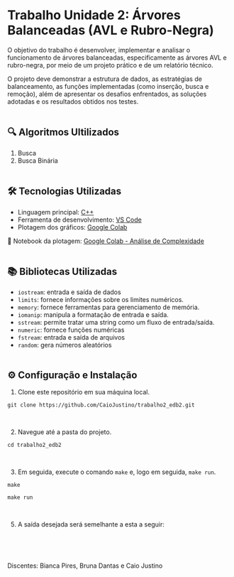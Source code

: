 # Trabalho Unidade 2: Árvores Balanceadas (AVL e Rubro-Negra)

O objetivo do trabalho é desenvolver, implementar e analisar o funcionamento de árvores balanceadas, especificamente as árvores AVL e rubro-negra, por meio de um projeto prático e de um relatório técnico.

O projeto deve demonstrar a estrutura de dados, as estratégias de balanceamento, as funções implementadas (como inserção, busca e remoção), além de apresentar os desafios enfrentados, as soluções adotadas e os resultados obtidos nos testes.
<br><br>

## 🔍 Algoritmos Ultilizados
1. Busca 
2. Busca Binária
<br><br>

## 🛠️ Tecnologias Utilizadas
- Linguagem principal: [C++](https://devdocs.io/cpp)
- Ferramenta de desenvolvimento: [VS Code](https://code.visualstudio.com)
- Plotagem dos gráficos: [Google Colab](https://colab.google)

📎 Notebook da plotagem:
[Google Colab - Análise de Complexidade](https://colab.research.google.com/drive/17MxFa61Zyo2apfru1bi9ZCNg9pwPJymf?authuser=1)
<br><br>

## 📚 Bibliotecas Utilizadas
- `iostream`: entrada e saída de dados
- `limits`:  fornece informações sobre os limites numéricos.
- `memory`: fornece ferramentas para gerenciamento de memória.
- `iomanip`: manipula a formatação de entrada e saída.
- `sstream`: permite tratar uma string como um fluxo de entrada/saída.
- `numeric`: fornece funções numéricas
- `fstream`: entrada e saída de arquivos
- `random`: gera números aleatórios
<br><br>

## ⚙️ Configuração e Instalação

1. Clone este repositório em sua máquina local.

```
git clone https://github.com/CaioJustino/trabalho2_edb2.git
```
<br>

2. Navegue até a pasta do projeto.

```
cd trabalho2_edb2
```
<br>

3. Em seguida, execute o comando `make` e, logo em seguida,  `make run`.

```
make
```
```
make run
```
<br>

5. A saída desejada será semelhante a esta a seguir:

```

```
<br><br>

Discentes: Bianca Pires, Bruna Dantas e Caio Justino
